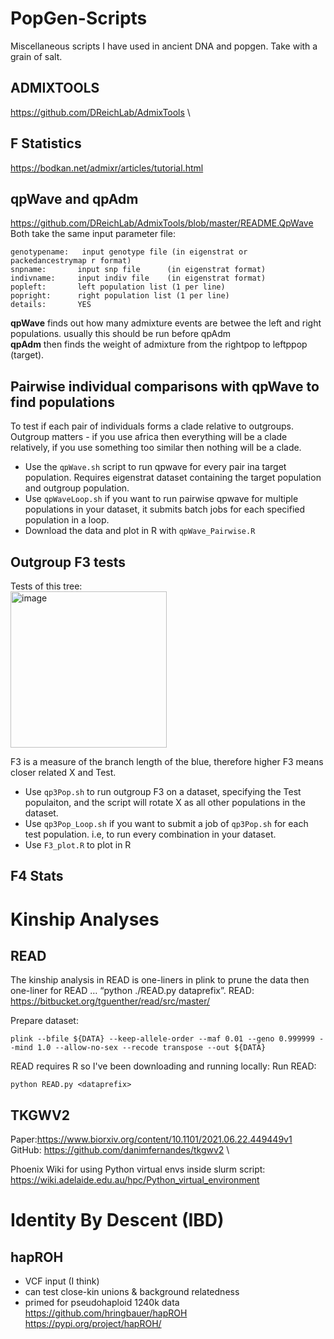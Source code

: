 # PopGen-Scripts
Miscellaneous scripts I have used in ancient DNA and popgen. Take with a grain of salt.

## ADMIXTOOLS
https://github.com/DReichLab/AdmixTools \

## F Statistics
https://bodkan.net/admixr/articles/tutorial.html 

## qpWave and qpAdm
https://github.com/DReichLab/AdmixTools/blob/master/README.QpWave \
Both take the same input parameter file: 
```
genotypename:   input genotype file (in eigenstrat or packedancestrymap r format)
snpname:       input snp file      (in eigenstrat format)
indivname:     input indiv file    (in eigenstrat format)
popleft:       left population list (1 per line) 
popright:      right population list (1 per line) 
details:       YES 
```
**qpWave** finds out how many admixture events are betwee the left and right populations. usually this should be run before qpAdm \
**qpAdm** then finds the weight of admixture from the rightpop to leftppop (target).

## Pairwise individual comparisons with qpWave to find populations
To test if each pair of individuals forms a clade relative to outgroups. Outgroup matters - if you use africa then everything will be a clade relatively, if you use something too similar then nothing will be a clade. 

- Use the `qpWave.sh` script to run qpwave for every pair ina target population. Requires eigenstrat dataset containing the target population and outgroup population. 
- Use `qpWaveLoop.sh` if you want to run pairwise qpwave for multiple populations in your dataset, it submits batch jobs for each specified population in a loop. 
- Download the data and plot in R with `qpWave_Pairwise.R` 

## Outgroup F3 tests
Tests of this tree: \
<img width="250" alt="image" src="https://user-images.githubusercontent.com/78726635/178389363-0c5c71c6-41b5-4513-8695-b94bf4f22bf6.png">

F3 is a measure of the branch length of the blue, therefore higher F3 means closer related X and Test.

- Use `qp3Pop.sh` to run outgroup F3 on a dataset, specifying the Test populaiton, and the script will rotate X as all other populations in the dataset.
- Use `qp3Pop_Loop.sh` if you want to submit a job of `qp3Pop.sh` for each test population. i.e, to run every combination in your dataset.
- Use `F3_plot.R` to plot in R 

## F4 Stats


# Kinship Analyses
## READ
The kinship analysis in READ is one-liners in plink to prune the data then one-liner for READ … “python ./READ.py dataprefix”. 
READ: https://bitbucket.org/tguenther/read/src/master/ 

Prepare dataset:
```
plink --bfile ${DATA} --keep-allele-order --maf 0.01 --geno 0.999999 --mind 1.0 --allow-no-sex --recode transpose --out ${DATA}
```
READ requires R so I've been downloading and running locally:
Run READ:
```
python READ.py <dataprefix>
```
## TKGWV2
Paper:https://www.biorxiv.org/content/10.1101/2021.06.22.449449v1 \
GitHub: https://github.com/danimfernandes/tkgwv2 \

Phoenix Wiki for using Python virtual envs inside slurm script: https://wiki.adelaide.edu.au/hpc/Python_virtual_environment

# Identity By Descent (IBD)
## hapROH
- VCF input (I think)
- can test close-kin unions & background relatedness
- primed for pseudohaploid 1240k data \
https://github.com/hringbauer/hapROH \
https://pypi.org/project/hapROH/ 
